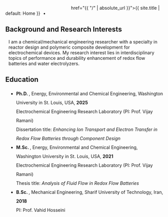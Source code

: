 
<html>
<body>

<!--<div class="space"></div>
<img src="FSEC.png" height="250" alt="FSEC" style=" float: right; margin-left: 50px; margin-right: 250px; border-style:solid">

<a href="https://orcid.org/0000-0002-7083-4313" style="text-decoration: none">
  <img src="ORCID.png" alt="ORCID" height="25">
</a>
<a href="https://scholar.google.com/citations?user=2jh0mGQAAAAJ&hl=en&oi=ao" style="text-decoration: none">
  <img src="Google.png" alt="Google Scholar" height="25">
</a>
<a href="https://www.linkedin.com/in/erfan-asadipour/" style="text-decoration: none">
  <img src="Linkedin.png" alt="LinkedIn" height="25">
</a>
<a href="https://x.com/erfanassadipour" style="text-decoration: none">
  <img src="X.png" alt="X (Twitter)" height="25">
</a>
<a href="mailto:erfan.asadipour@fsec.ucf.edu" style="text-decoration: none">
  <span>&#x2709;</span> erfan.asadipour@fsec.ucf.edu
</a>

<div class="space"></div>

<h4 style= "margin-left: 10px"> Background </h4>

<p style= "margin-left: 10px; margin-right: 10px"> I am a chemical engineer.  <p> -->

<a style="padding: 5px; margin-left: 200px"> href="{{ "/" | absolute_url }}">{{ site.title | default: Home }} </a> &#x2022; <br>

<h2> Background and Research Interests </h2>

<p style= "margin-left: 10px; margin-right: 10px"> I am a chemical/mechanical engineering researcher with a specialty in reactor design and polymeric composite development for electrochemical devices. My research interest lies in interdisciplinary topics of performance and durability enhancement of redox flow batteries and water electrolyzers.

<h2> Education </h2>

<ul style="line-height:200%; margin-left: 10px; margin-right:10px">
<li>  <b> Ph.D. </b>, Energy, Environmental and Chemical Engineering, Washington University in St. Louis, USA, <b> 2025 </b> <br> Electrochemical Engineering Research Laboratory (PI: Prof. Vijay Ramani) <br> Dissertation title: <em> Enhancing Ion Transport and Electron Transfer in Redox Flow Batteries through Component Design </em> </li> 
<li>  <b> M.Sc. </b>, Energy, Environmental and Chemical Engineering, Washington University in St. Louis, USA, <b> 2021 </b> <br> Electrochemical Engineering Research Laboratory (PI: Prof. Vijay Ramani) <br> Thesis title: <em> Analysis of Fluid Flow in Redox Flow Batteries </em> </li>
<li>  <b> B.Sc. </b>, Mechanical Engineering, Sharif University of Technology, Iran, <b> 2018 </b> <br> PI: Prof. Vahid Hosseini </li>
</ul>

</body>
</html>
